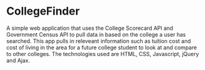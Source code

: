 # CollegeFinder
A simple web application that uses the College Scorecard API and Government Census API to pull data in based on the college a user has searched. This app pulls in releveant information such as tuition cost and cost of living in the area for a future college student to look at and compare to other colleges. The technologies used are HTML, CSS, Javascript, jQuery and Ajax.
